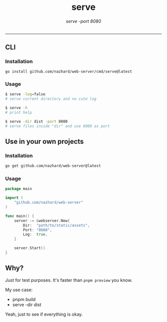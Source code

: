 <span align=center>

# serve
    
###### serve -port 8080

</span>

---

## CLI

### Installation

```
go install github.com/nazhard/web-server/cmd/serve@latest
```

### Usage

```sh
$ serve -log=false
# serve current directory and no cute log

$ serve -h
# print help

$ serve -dir dist -port 8080
# serve files inside "dir" and use 8080 as port
```

## Use in your own projects

### Installation

```sh
go get github.com/nazhard/web-server@latest
```

### Usage

```go
package main

import (
    "github.com/nazhard/web-server"
)

func main() {
    server := &webserver.New{
        Dir:  "path/to/static/assets",
        Port: "8080",
        Log:  true,
    }

    server.Start()
}
```

## Why?

Just for test purposes.
It's faster than `pnpm preview` you know.

My use case:
- pnpm build
- serve -dir dist

Yeah, just to see if everything is okay.
